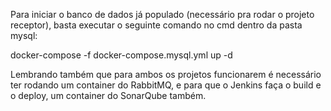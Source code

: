 Para iniciar o banco de dados já populado (necessário pra rodar o projeto receptor), basta executar o seguinte comando no cmd dentro da pasta mysql:

docker-compose -f docker-compose.mysql.yml up -d

Lembrando também que para ambos os projetos funcionarem é necessário ter rodando um container do RabbitMQ, e para que o Jenkins faça o build e o deploy, um container do SonarQube também.
